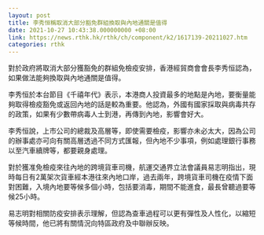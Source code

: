 ```yaml
---
layout: post
title: 李秀恒稱取消大部分豁免群組換取與內地通關是值得
date: 2021-10-27 10:43:38.000000000 +08:00
link: https://news.rthk.hk/rthk/ch/component/k2/1617139-20211027.htm
categories: rthk
---
```


對於政府將取消大部分獲豁免的群組免檢疫安排，香港經貿商會會長李秀恒認為，如果做法能夠換取與內地通關是值得。

李秀恒於本台節目《千禧年代》表示，本港商人投資最多的地點是內地，要衡量能夠取得檢疫豁免或返回內地的話是較為重要。他認為，外國有國家採取與病毒共存的政策，如果有少數帶病毒人士到港，再傳到內地，影響會好大。

李秀恒說，上巿公司的總裁及高層等，即使需要檢疫，影響亦未必太大，因為公司的辦事處亦可向有關高層透過不同方式匯報，但內地不少事項，例如處理銀行事務以至汽車續牌等，都要親身處理。

對於獲准免檢疫來往內地的跨境貨車司機，航運交通界立法會議員易志明指出，現時每日有2萬架次貨車經本港往來內地口岸，過去兩年，跨境貨車司機在疫情下面對困難，入境內地要等候多個小時，包括要消毒，期間不能進食，最長曾聽過要等候25小時。

易志明對相關防疫安排表示理解，但認為查車過程可以更有彈性及人性化，以縮短等候時間，他已將有關情況向特區政府及中聯辦反映。
